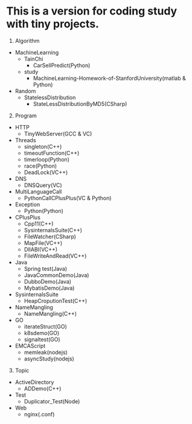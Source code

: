 # This is a version for coding study with tiny projects.
1. Algorithm
- MachineLearning
	- TainChi
		- CarSellPredict(Python)
	- study
		- MachineLearning-Homework-of-StanfordUniversity(matlab & Python)
- Random
    - StatelessDistribution
        - StateLessDistributionByMD5(CSharp)
        
2. Program
- HTTP
	- TinyWebServer(GCC & VC)
- Threads
	- singleton(C++)
    - timeoutFunction(C++)
    - timerloop(Python)
	- race(Python)
    - DeadLock(VC++)
- DNS
	- DNSQuery(VC)
- MultiLanguageCall
	- PythonCallCPlusPlus(VC & Python)
- Exception
	- Python(Python)    
- CPlusPlus
	- Cpp11(C++)
    - SysinternalsSuite(C++)
    - FileWatcher(CSharp)   
    - MapFile(VC++)    
    - DllABI(VC++)
    - FileWriteAndRead(VC++) 
- Java
	- Spring test(Java)
	- JavaCommonDemo(Java)
	- DubboDemo(Java)
	- MybatisDemo(Java)
- SysinternalsSuite
    - HeapCroputionTest(C++)
- NameMangling
    - NameMangling(C++)    
- GO
    - iterateStruct(GO)
    - k8sdemo(GO)
    - signaltest(GO)
- EMCAScript
    - memleak(nodejs)
    - asyncStudy(nodejs)
	
3. Topic
- ActiveDirectory
	- ADDemo(C++)
- Test
    - Duplicator_Test(Node)
- Web
    - nginx(.conf)

